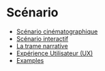 # Scénario

<!-- generateSubNav -->
* [Scénario cinématographique](/contenus/2_scenarisation/20_scenario/10_cinema/)
* [Scénario interactif](/contenus/2_scenarisation/20_scenario/20_interactif/)
* [La trame narrative](/contenus/2_scenarisation/20_scenario/30_narratif/)
* [Expérience Utilisateur (UX)](/contenus/2_scenarisation/20_scenario/40_ux/)
* [Examples](/contenus/2_scenarisation/20_scenario/50_exemple/)
<!-- generateSubNavEnd -->
